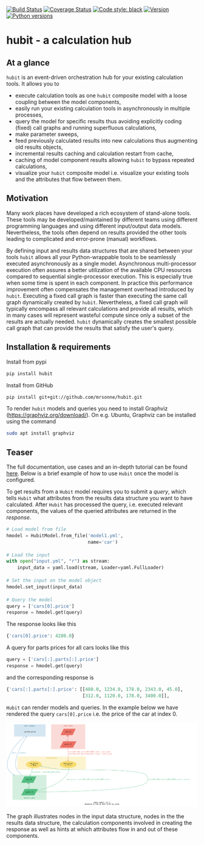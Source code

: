 ﻿[![Build Status](https://travis-ci.com/mrsonne/hubit.svg?branch=master)](https://travis-ci.com/mrsonne/hubit)
[![Coverage Status](https://coveralls.io/repos/github/mrsonne/hubit/badge.svg?branch=master)](https://coveralls.io/github/mrsonne/hubit?branch=master)
[![Code style: black](https://img.shields.io/badge/code%20style-black-000000.svg)](https://github.com/ambv/black)
[![Version](https://img.shields.io/pypi/v/hubit.svg)](https://pypi.python.org/pypi/hubit/)
[![Python versions](https://img.shields.io/pypi/pyversions/hubit.svg)](https://pypi.python.org/pypi/hubit/)

# hubit - a calculation hub  

## At a glance

`hubit` is an event-driven orchestration hub for your existing calculation tools. It allows you to 

- execute calculation tools as one `hubit` composite model with a loose coupling between the model components,
- easily run your existing calculation tools in asynchronously in multiple processes,
- query the model for specific results thus avoiding explicitly coding (fixed) call graphs and running superfluous calculations,
- make parameter sweeps,
- feed previously calculated results into new calculations thus augmenting old results objects,
- incremental results caching and calculation restart from cache,
- caching of model component results allowing `hubit` to bypass repeated calculations,
- visualize your `hubit` composite model i.e. visualize your existing tools and the attributes that flow between them.

## Motivation
Many work places have developed a rich ecosystem of stand-alone tools. These tools may be developed/maintained by different teams using different programming languages and using different input/output data models. Nevertheless, the tools often depend on results provided the other tools leading to complicated and error-prone (manual) workflows.

By defining input and results data structures that are shared between your tools `hubit` allows all your Python-wrappable tools to be seamlessly executed asynchronously as a single model. Asynchronous multi-processor execution often assures a better utilization of the available CPU resources compared to sequential single-processor execution. This is especially true when some time is spent in each component. In practice this performance improvement often compensates the management overhead introduced by `hubit`.
Executing a fixed call graph is faster than executing the same call graph dynamically created by `hubit`. Nevertheless, a fixed call graph will typically encompass all relevant calculations and provide all results, which in many cases will represent wasteful compute since only a subset of the results are actually needed. `hubit` dynamically creates the smallest possible call graph that can provide the results that satisfy the user's query.  


## Installation & requirements

Install from pypi
```sh
pip install hubit
```


Install from GitHub
```sh
pip install git+git://github.com/mrsonne/hubit.git
```

To render `hubit` models and queries you need to install Graphviz (https://graphviz.org/download/). On e.g. Ubuntu, Graphviz can be installed using the command

```sh
sudo apt install graphviz
```

## Teaser

The full documentation, use cases and an in-depth tutorial can be found [here](https://mrsonne.github.io/hubit/examples/). Below is a brief example of how to use `Hubit` once the model is configured.

To get results from a `Hubit` model requires you to submit a _query_, which tells `Hubit` what attributes from the results data structure you want to have calculated. After `Hubit` has processed the query, i.e. executed relevant components, the values of the queried attributes are returned in the _response_.

```python
# Load model from file
hmodel = HubitModel.from_file('model1.yml',
                              name='car')

# Load the input
with open("input.yml", "r") as stream:
    input_data = yaml.load(stream, Loader=yaml.FullLoader)

# Set the input on the model object
hmodel.set_input(input_data)

# Query the model
query = ['cars[0].price']
response = hmodel.get(query)
```

The response looks like this

```python
{'cars[0].price': 4280.0}
```

A query for parts prices for all cars looks like this

```python
query = ['cars[:].parts[:].price']
response = hmodel.get(query)
```

and the corresponding response is

```python
{'cars[:].parts[:].price': [[480.0, 1234.0, 178.0, 2343.0, 45.0],
                            [312.0, 1120.0, 178.0, 3400.0]],
```


`Hubit` can render models and queries. In the example below we have rendered the query `cars[0].price` i.e. the price of the car at index 0.

<a target="_blank" rel="noopener noreferrer" href="https://github.com/mrsonne/hubit/blob/master/examples/car/images/query_car_2.png">
  <img src="https://github.com/mrsonne/hubit/raw/master/examples/car/images/query_car_2.png" width="1000" style="max-width:100%;">
</a>

The graph illustrates nodes in the input data structure, nodes in the the results data structure, the calculation components involved in creating the response as well as hints at which attributes flow in and out of these components.
